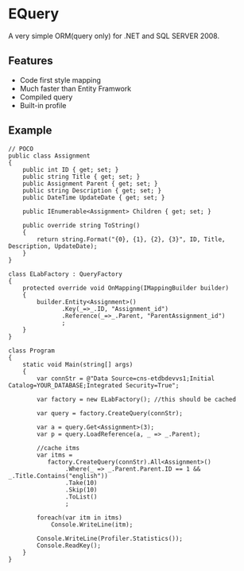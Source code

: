 # EQuery
A very simple ORM(query only) for .NET and SQL SERVER 2008.

## Features
- Code first style mapping
- Much faster than Entity Framwork
- Compiled query
- Built-in profile

## Example
	// POCO
    public class Assignment
    {
        public int ID { get; set; }
        public string Title { get; set; }        
        public Assignment Parent { get; set; }
        public string Description { get; set; }
        public DateTime UpdateDate { get; set; }

        public IEnumerable<Assignment> Children { get; set; }

        public override string ToString()
        {
            return string.Format("{0}, {1}, {2}, {3}", ID, Title, Description, UpdateDate);
        }
    }

    class ELabFactory : QueryFactory
    {
        protected override void OnMapping(IMappingBuilder builder)
        {
            builder.Entity<Assignment>() 
                   .Key(_=>_.ID, "Assignment_id")
                   .Reference(_=>_.Parent, "ParentAssignment_id")
                   ;
        }
    }

    class Program
    {
        static void Main(string[] args)
        {
            var connStr = @"Data Source=cns-etdbdevvs1;Initial Catalog=YOUR_DATABASE;Integrated Security=True";

            var factory = new ELabFactory(); //this should be cached

            var query = factory.CreateQuery(connStr);
            
            var a = query.Get<Assignment>(3);
            var p = query.LoadReference(a, _ => _.Parent);
            
            //cache itms
            var itms =
               factory.CreateQuery(connStr).All<Assignment>()
                    .Where(_ => _.Parent.Parent.ID == 1 && _.Title.Contains("english"))                    
					.Take(10)
					.Skip(10)
                    .ToList()
                    ;
			
			foreach(var itm in itms)
				Console.WriteLine(itm);
				
            Console.WriteLine(Profiler.Statistics());
            Console.ReadKey();
        }
    }
